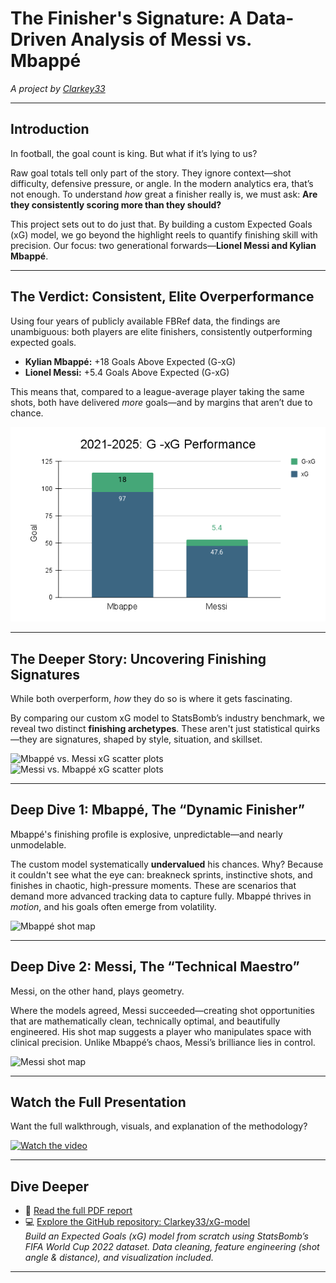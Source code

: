 # The Finisher's Signature: A Data-Driven Analysis of Messi vs. Mbappé  
*A project by [Clarkey33](https://www.linkedin.com/in/your-link-here)*

---

## Introduction

In football, the goal count is king. But what if it’s lying to us?

Raw goal totals tell only part of the story. They ignore context—shot difficulty, defensive pressure, or angle. In the modern analytics era, that’s not enough. To understand *how* great a finisher really is, we must ask: **Are they consistently scoring more than they should?**

This project sets out to do just that. By building a custom Expected Goals (xG) model, we go beyond the highlight reels to quantify finishing skill with precision. Our focus: two generational forwards—**Lionel Messi and Kylian Mbappé**.

---

## The Verdict: Consistent, Elite Overperformance

Using four years of publicly available FBRef data, the findings are unambiguous: both players are elite finishers, consistently outperforming expected goals. 

- **Kylian Mbappé:** +18 Goals Above Expected (G-xG)
- **Lionel Messi:** +5.4 Goals Above Expected (G-xG)

This means that, compared to a league-average player taking the same shots, both have delivered *more* goals—and by margins that aren’t due to chance.

![Stacked bar chart of Messi vs. Mbappé G-xG](https://github.com/Clarkey33/Soccer-xG-Analytics-Model/blob/main/images/player_finishing_profile/2021-2025_G%20-xG_messi_mbappe_performance_1.png?raw=true)

---

## The Deeper Story: Uncovering Finishing Signatures

While both overperform, *how* they do so is where it gets fascinating.

By comparing our custom xG model to StatsBomb’s industry benchmark, we reveal two distinct **finishing archetypes**. These aren't just statistical quirks—they are signatures, shaped by style, situation, and skillset.

![Mbappé vs. Messi xG scatter plots](https://github.com/Clarkey33/xG-model/blob/main/images/player_finishing_profile/mbappe_shot_xG_predicted_xG.png?raw=true)  
![Messi vs. Mbappé xG scatter plots](https://github.com/Clarkey33/xG-model/blob/main/images/player_finishing_profile/messi_shot_xG_predicted_xG.png?raw=true)

---

## Deep Dive 1: Mbappé, The “Dynamic Finisher”

Mbappé's finishing profile is explosive, unpredictable—and nearly unmodelable.

The custom model systematically **undervalued** his chances. Why? Because it couldn't see what the eye can: breakneck sprints, instinctive shots, and finishes in chaotic, high-pressure moments. These are scenarios that demand more advanced tracking data to capture fully. Mbappé thrives in *motion*, and his goals often emerge from volatility.

![Mbappé shot map](https://github.com/Clarkey33/xG-model/blob/main/images/Mbappe/shot_map.png?raw=true)

---

## Deep Dive 2: Messi, The “Technical Maestro”

Messi, on the other hand, plays geometry.

Where the models agreed, Messi succeeded—creating shot opportunities that are mathematically clean, technically optimal, and beautifully engineered. His shot map suggests a player who manipulates space with clinical precision. Unlike Mbappé’s chaos, Messi’s brilliance lies in control.

![Messi shot map](https://github.com/Clarkey33/xG-model/blob/main/images/Messi/shot_map.png?raw=true)

---

## Watch the Full Presentation

Want the full walkthrough, visuals, and explanation of the methodology?

[![Watch the video](https://img.youtube.com/vi/4pMvgw1hn94/0.jpg)](https://www.youtube.com/watch?v=4pMvgw1hn94)

---

## Dive Deeper

- 📄 [Read the full PDF report](https://github.com/Clarkey33/xG-model/blob/main/report/player_finishing_profile_report.pdf)
- 💻 [Explore the GitHub repository: Clarkey33/xG-model](https://github.com/Clarkey33/xG-model)  
  *Build an Expected Goals (xG) model from scratch using StatsBomb’s FIFA World Cup 2022 dataset. Data cleaning, feature engineering (shot angle & distance), and visualization included.*

---
